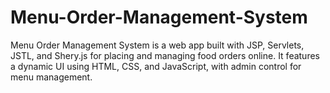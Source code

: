 # Menu-Order-Management-System
Menu Order Management System is a web app built with JSP, Servlets, JSTL, and Shery.js for placing and managing food orders online. It features a dynamic UI using HTML, CSS, and JavaScript, with admin control for menu management.
